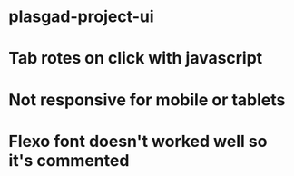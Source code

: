 # plasgad-project-ui
# Tab rotes on click with javascript
# Not responsive for mobile or tablets
# Flexo font doesn't worked well so it's commented

